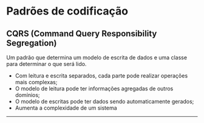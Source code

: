 # Padrões de codificação

## CQRS (Command Query Responsibility Segregation)

Um padrão que determina um modelo de escrita de dados e uma classe para determinar o que será lido.

* Com leitura e escrita separados, cada parte pode realizar operações mais complexas;
* O modelo de leitura pode ter informações agregadas de outros domínios;
* O modelo de escritas pode ter dados sendo automaticamente gerados;
* Aumenta a complexidade de um sistema

---
